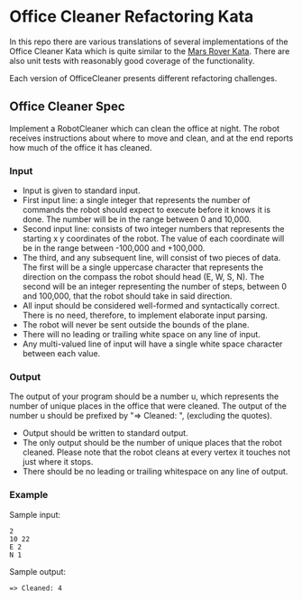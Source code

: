 Office Cleaner Refactoring Kata
===============================

In this repo there are various translations of several implementations of the Office Cleaner Kata which is quite similar to the [Mars Rover Kata](https://sammancoaching.org/kata_descriptions/mars_rover.html). There are also unit tests with reasonably good coverage of the functionality.

Each version of OfficeCleaner presents different refactoring challenges.

Office Cleaner Spec
-------------------

Implement a RobotCleaner which can clean the office at night. The robot receives instructions about where to move and clean, and at the end reports how much of the office it has cleaned.

### Input
* Input is given to standard input. 
* First input line: a single integer that represents the number of commands the robot should expect to execute before it knows it is done. The number will be in the range between 0 and 10,000.
* Second input line: consists of two integer numbers that represents the starting x y coordinates of the robot. The value of each coordinate will be in the range between -100,000 and +100,000. 
* The third, and any subsequent line, will consist of two pieces of data. The first will be a single uppercase character that represents the direction on the compass the robot should head (E, W, S, N). The second will be an integer representing the number of steps, between 0 and 100,000, that the robot should take in said direction. 
* All input should be considered well-formed and syntactically correct. There is no need, therefore, to implement elaborate input parsing. 
* The robot will never be sent outside the bounds of the plane. 
* There will no leading or trailing white space on any line of input. 
* Any multi-valued line of input will have a single white space character between each
value. 

### Output
The output of your program should be a number u, which represents the number of unique places in the office that were cleaned. The output of the number u should be prefixed by "=> Cleaned: ", (excluding the quotes).
* Output should be written to standard output.
* The only output should be the number of unique places that the robot cleaned.
Please note that the robot cleans at every vertex it touches not just where it stops.
* There should be no leading or trailing whitespace on any line of output.

### Example
Sample input:

	2
	10 22
	E 2
	N 1

Sample output:
	
	=> Cleaned: 4

